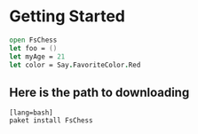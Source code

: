 # Getting Started

```fsharp
open FsChess
let foo = ()
let myAge = 21
let color = Say.FavoriteColor.Red
```

## Here is the path to downloading

    [lang=bash]
    paket install FsChess


